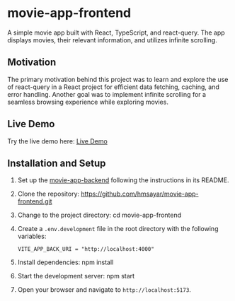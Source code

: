 # movie-app-frontend

A simple movie app built with React, TypeScript, and react-query. The app displays movies, their relevant information, and utilizes infinite scrolling.

## Motivation

The primary motivation behind this project was to learn and explore the use of react-query in a React project for efficient data fetching, caching, and error handling. Another goal was to implement infinite scrolling for a seamless browsing experience while exploring movies.

## Live Demo

Try the live demo here: [Live Demo](https://movie-app-frontend-k1ay.onrender.com/)

## Installation and Setup

1. Set up the [movie-app-backend](https://github.com/hmsayar/movie-app-web-service.git) following the instructions in its README.

2. Clone the repository: https://github.com/hmsayar/movie-app-frontend.git

3. Change to the project directory: cd movie-app-frontend

4. Create a `.env.development` file in the root directory with the following variables:

    ```plaintext
    VITE_APP_BACK_URI = "http://localhost:4000"

5. Install dependencies: npm install

6. Start the development server: npm start

7. Open your browser and navigate to `http://localhost:5173`.

